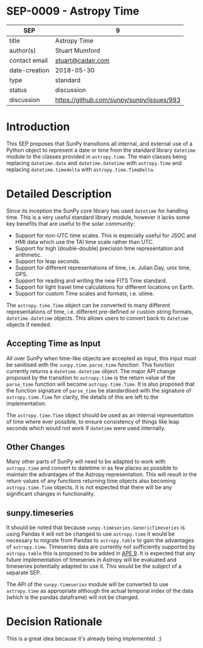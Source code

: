 # SEP-0009 - Astropy Time

| SEP           | 9                                         |
|---------------|-------------------------------------------|
| title         | Astropy Time                              |
| author(s)     | Stuart Mumford                            |
| contact email | stuart@cadair.com                         |
| date-creation | 2018-05-30                                |
| type          | standard                                  |
| status        | discussion                                |
| discussion    | https://github.com/sunpy/sunpy/issues/993 |

# Introduction

This SEP proposes that SunPy transitions all internal, and external use of a
Python object to represent a date or time from the standard library `datetime`
module to the classes provided in `astropy.time`. The main classes being
replacing `datetime.date` and `datetime.datetime` with `astropy.Time` and
replacing `datetime.timedelta` with `astropy.time.TimeDelta`.

# Detailed Description

Since its inception the SunPy core library has used `datetime` for handling
time. This is a very useful standard library module, however it lacks some key
benefits that are useful to the solar community:

- Support for non-UTC time scales. This is especially useful for JSOC and HMI data which use the TAI time scale rather than UTC. 
- Support for high (double-double) precision time representation and arithmetic.
- Support for leap seconds.
- Support for different representations of time, i.e. Julian Day, unix time, GPS.
- Support for reading and writing the new FITS Time standard.
- Support for light travel time calculations for different locations on Earth.
- Support for custom Time scales and formats, i.e. utime.

The `astropy.time.Time` object can be converted to many different
representations of time, i.e. different pre-defined or custom string formats,
`datetime.datetime` objects. This allows users to convert back to `datetime`
objects if needed.


## Accepting Time as Input

All over SunPy when time-like objects are accepted as input, this input must be 
sanitised with the `sunpy.time.parse_time` function. This function currently
returns a `datetime.datetime` object. The major API change proposed by the
transition to `astropy.time` is the return value of the `parse_time` function
will become `astropy.time.Time`. It is also proposed that the function signature
of `parse_time` be standardised with the signature of `astropy.time.Time` for
clarity, the details of this are left to the implementation.

The `astropy.time.Time` object should be used as an internal representation of
time where ever possible, to ensure consistency of things like leap seconds
which would not work if `datetime` were used internally.


## Other Changes

Many other parts of SunPy will need to be adapted to work with `astropy.time`
and convert to datetime in as few places as possible to maintain the advantages
of the Astropy representation. This will result in the return values of any
functions returning time objects also becoming `astropy.time.Time` objects. It
is not expected that there will be any significant changes in functionality.


## sunpy.timeseries

It should be noted that because `sunpy.timeseries.GenericTimeseries` is using
Pandas it will not be changed to use `astropy.time` it would be necessary to
migrate from Pandas to `astropy.table` to gain the advantages of `astropy.time`.
Timeseries data are currently not sufficiently supported by `astropy.table` this
is proposed to be added in [APE
9](https://github.com/astropy/astropy-APEs/pull/12). It is expected that any
future implementation of timeseries in Astropy will be evaluated and timeseries
potentially adapted to use it. This would be the subject of a separate SEP.

The API of the `sunpy.timeseries` module will be converted to use `astropy.time`
as appropriate although the actual temporal index of the data (which is the
pandas dataframe) will not be changed.

# Decision Rationale
This is a great idea because it's already being implemented. ;)

